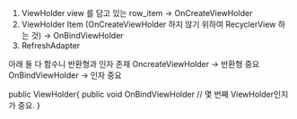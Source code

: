 1. ViewHolder
   view 를 담고 있는
   row_item
   -> OnCreateViewHolder
2. ViewHolder  Item   (OnCreateViewHolder 하지 않기 위하여 RecyclerView 하는 것)
   -> OnBindViewHolder
3. RefreshAdapter

아래 둘 다 함수니 반환형과 인자 존재
OncreateViewHolder -> 반환형 중요
OnBindViewHolder -> 인자 중요

public ViewHolder{
  public void OnBindViewHolder // 몇 번째 ViewHolder인지가 중요.
}
